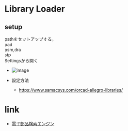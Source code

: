 # Library Loader
## setup
pathをセットアップする。  
 pad  
 psm,dra  
 stp  
Settingsから開く
- ![image](https://user-images.githubusercontent.com/80798265/156690455-3869b8f5-9493-4710-95a6-21812f0aed2d.png)

- 設定方法
  - https://www.samacsys.com/orcad-allegro-libraries/

# link
- [電子部品検索エンジン](https://componentsearchengine.com/)

